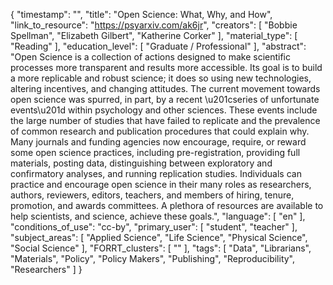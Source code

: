 {
    "timestamp": "",
    "title": "Open Science: What, Why, and How",
    "link_to_resource": "https://psyarxiv.com/ak6jr",
    "creators": [
        "Bobbie Spellman",
        "Elizabeth Gilbert",
        "Katherine Corker"
    ],
    "material_type": [
        "Reading"
    ],
    "education_level": [
        "Graduate / Professional"
    ],
    "abstract": "Open Science is a collection of actions designed to make scientific processes more transparent and results more accessible. Its goal is to build a more replicable and robust science; it does so using new technologies, altering incentives, and changing attitudes. The current movement towards open science was spurred, in part, by a recent \u201cseries of unfortunate events\u201d within psychology and other sciences. These events include the large number of studies that have failed to replicate and the prevalence of common research and publication procedures that could explain why. Many journals and funding agencies now encourage, require, or reward some open science practices, including pre-registration, providing full materials, posting data, distinguishing between exploratory and confirmatory analyses, and running replication studies. Individuals can practice and encourage open science in their many roles as researchers, authors, reviewers, editors, teachers, and members of hiring, tenure, promotion, and awards committees. A plethora of resources are available to help scientists, and science, achieve these goals.",
    "language": [
        "en"
    ],
    "conditions_of_use": "cc-by",
    "primary_user": [
        "student",
        "teacher"
    ],
    "subject_areas": [
        "Applied Science",
        "Life Science",
        "Physical Science",
        "Social Science"
    ],
    "FORRT_clusters": [
        ""
    ],
    "tags": [
        "Data",
        "Librarians",
        "Materials",
        "Policy",
        "Policy Makers",
        "Publishing",
        "Reproducibility",
        "Researchers"
    ]
}